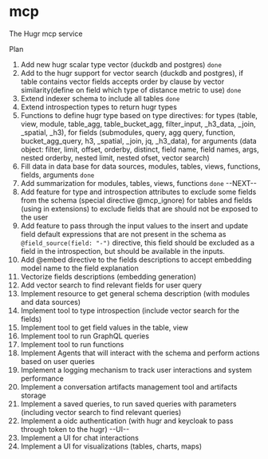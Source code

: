 # mcp
The Hugr mcp service


Plan
1. Add new hugr scalar type vector (duckdb and postgres) `done`
2. Add to the hugr support for vector search (duckdb and postgres), if table contains vector fields accepts order by clause by vector similarity(define on field which type of distance metric to use) `done`
3. Extend indexer schema to include all tables `done`
4. Extend introspection types to return hugr types
5. Functions to define hugr type based on type directives: for types (table, view, module, table_agg, table_bucket_agg, filter_input, _h3_data, _join, _spatial, _h3), for fields (submodules, query, agg query, function, bucket_agg_query, h3, _spatial, _join, jq, _h3_data), for arguments (data object: filter, limit, offset, orderby, distinct, field name, field names, args, nested orderby, nested limit, nested ofset, vector search)
6. Fill data in data base for data sources, modules, tables, views, functions, fields, arguments `done`
7. Add summarization for modules, tables, views, functions `done`
--NEXT--
8. Add feature for type and introspection attributes to exclude some fields from the schema (special directive @mcp_ignore) for tables and fields (using in extensions) to exclude fields that are should not be exposed to the user
9. Add feature to pass through the input values to the insert and update field default expressions that are not present in the schema as `@field_source(field: "-")` directive, this field should be excluded as a field in the introspection, but should be available in the inputs.
10. Add @embed directive to the fields descriptions to accept embedding model name to the field explanation
11. Vectorize fields descriptions (embedding generation)
12. Add vector search to find relevant fields for user query
13. Implement resource to get general schema description (with modules and data sources)
14. Implement tool to type introspection (include vector search for the fields)
15. Implement tool to get field values in the table, view
16. Implement tool to run GraphQL queries
17. Implement tool to run functions
18. Implement Agents that will interact with the schema and perform actions based on user queries
19. Implement a logging mechanism to track user interactions and system performance
20. Implement a conversation artifacts management tool and artifacts storage
21. Implement a saved queries, to run saved queries with parameters (including vector search to find relevant queries)
22. Implement a oidc authentication (with hugr and keycloak to pass through token to the hugr)
--UI--
23. Implement a UI for chat interactions
24. Implement a UI for visualizations (tables, charts, maps)

